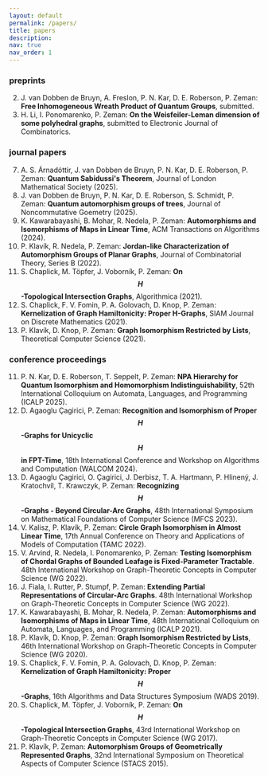 ```yaml
---
layout: default
permalink: /papers/
title: papers
description:
nav: true
nav_order: 1
---
```


### preprints

2. J. van Dobben de Bruyn, A. Freslon, P. N. Kar, D. E. Roberson, P. Zeman: **Free Inhomogeneous Wreath Product of Quantum Groups**, submitted.
1. H. Li, I. Ponomarenko, P. Zeman: **On the Weisfeiler-Leman dimension of some polyhedral graphs**, submitted to Electronic Journal of Combinatorics.

### journal papers

7. A. S. Árnadóttir, J. van Dobben de Bruyn, P. N. Kar, D. E. Roberson, P. Zeman: **Quantum Sabidussi's Theorem**, Journal of London Mathematical Society (2025).
6. J. van Dobben de Bruyn, P. N. Kar, D. E. Roberson, S. Schmidt, P. Zeman: **Quantum automorphism groups of trees**, Journal of Noncommutative Goemetry (2025).
5. K. Kawarabayashi, B. Mohar, R. Nedela, P. Zeman: **Automorphisms and Isomorphisms of Maps in Linear Time**, ACM Transactions on Algorithms (2024).
4. P. Klavík, R. Nedela, P. Zeman: **Jordan-like Characterization of Automorphism Groups of Planar Graphs**, Journal of Combinatorial Theory, Series B (2022).
3. S. Chaplick, M. Töpfer, J. Voborník, P. Zeman: **On $$H$$-Topological Intersection Graphs**, Algorithmica (2021).
2. S. Chaplick, F. V. Fomin, P. A. Golovach, D. Knop, P. Zeman: **Kernelization of Graph Hamiltonicity: Proper H-Graphs**, SIAM Journal on Discrete Mathematics (2021).
1. P. Klavík, D. Knop, P. Zeman: **Graph Isomorphism Restricted by Lists**, Theoretical Computer Science (2021).

### conference proceedings

11. P. N. Kar, D. E. Roberson, T. Seppelt, P. Zeman: **NPA Hierarchy for Quantum Isomorphism and Homomorphism Indistinguishability**, 52th International Colloquium on Automata, Languages, and Programming (ICALP 2025).
10. D. Agaoglu Çagirici, P. Zeman: **Recognition and Isomorphism of Proper $$H$$-Graphs for Unicyclic $$H$$ in FPT-Time**, 18th International Conference and Workshop on Algorithms and Computation (WALCOM 2024).
9. D. Agaoglu Çagirici, O. Çagirici, J. Derbisz, T. A. Hartmann, P. Hlinený, J. Kratochvíl, T. Krawczyk, P. Zeman: **Recognizing $$H$$-Graphs - Beyond Circular-Arc Graphs**, 48th International Symposium on Mathematical Foundations of Computer Science (MFCS 2023).
8. V. Kalisz, P. Klavík, P. Zeman: **Circle Graph Isomorphism in Almost Linear Time**, 17th Annual Conference on Theory and Applications of Models of Computation (TAMC 2022).
7. V. Arvind, R. Nedela, I. Ponomarenko, P. Zeman: **Testing Isomorphism of Chordal Graphs of Bounded Leafage is Fixed-Parameter Tractable**. 48th International Workshop on Graph-Theoretic Concepts in Computer Science (WG 2022).
6. J. Fiala, I. Rutter, P. Stumpf, P. Zeman: **Extending Partial Representations of Circular-Arc Graphs**. 48th International Workshop on Graph-Theoretic Concepts in Computer Science (WG 2022).
5. K. Kawarabayashi, B. Mohar, R. Nedela, P. Zeman: **Automorphisms and Isomorphisms of Maps in Linear Time**, 48th International Colloquium on Automata, Languages, and Programming (ICALP 2021).
4. P. Klavík, D. Knop, P. Zeman: **Graph Isomorphism Restricted by Lists**, 46th International Workshop on Graph-Theoretic Concepts in Computer Science (WG 2020).
3. S. Chaplick, F. V. Fomin, P. A. Golovach, D. Knop, P. Zeman: **Kernelization of Graph Hamiltonicity: Proper $$H$$-Graphs**, 16th Algorithms and Data Structures Symposium (WADS 2019).
2. S. Chaplick, M. Töpfer, J. Voborník, P. Zeman: **On $$H$$-Topological Intersection Graphs**, 43rd International Workshop on Graph-Theoretic Concepts in Computer Science (WG 2017).
1. P. Klavík, P. Zeman: **Automorphism Groups of Geometrically Represented Graphs**, 32nd International Symposium on Theoretical Aspects of Computer Science (STACS 2015).

